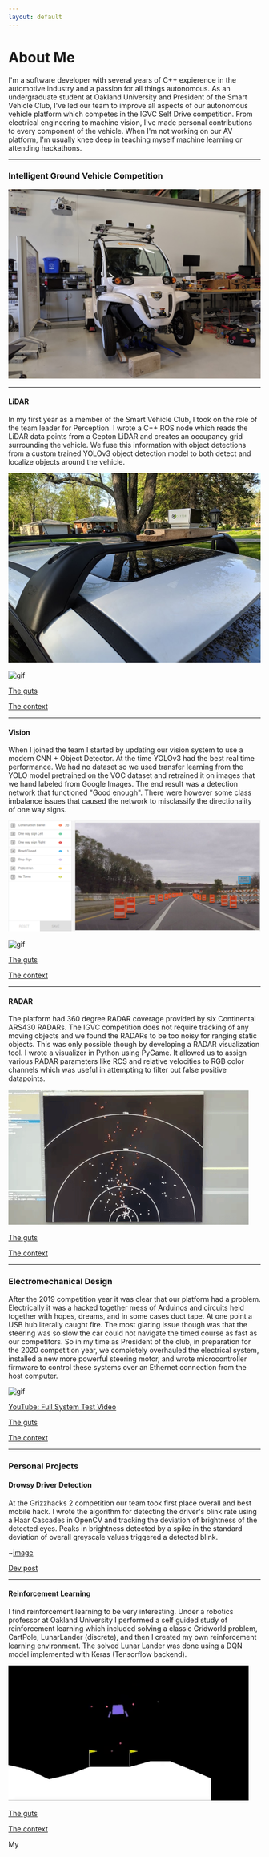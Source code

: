 ```yaml
---
layout: default
---
```


# About Me

I'm a software developer with several years of C++ expierence in the automotive industry and a passion for all things autonomous. As an undergraduate student at Oakland University and President of the Smart Vehicle Club, I've led our team to improve all aspects of our autonomous vehicle platform which competes in the IGVC Self Drive competition. From electrical engineering to machine vision, I've made personal contributions to every component of the vehicle. When I'm not working on our AV platform, I'm usually knee deep in teaching myself machine learning or attending hackathons.

---

### Intelligent Ground Vehicle Competition

![image](/assets/images/gem.jpg)

---

#### LiDAR

In my first year as a member of the Smart Vehicle Club, I took on the role of the team leader for Perception. I wrote a C++ ROS node which reads the LiDAR data points from a Cepton LiDAR and creates an occupancy grid surrounding the vehicle. We fuse this information with object detections from a custom trained YOLOv3 object detection model to both detect and localize objects around the vehicle.

![image](/assets/images/lidar_on_roof.jpg)

![gif](/assets/images/lidar_road.gif)

[The guts](https://github.com/oaklandsmartvehicles/ou_self_drive_ros/blob/master/perception/src/PointMap.cpp)

[The context](https://github.com/oaklandsmartvehicles/ou_self_drive_ros/)

---

#### Vision

When I joined the team I started by updating our vision system to use a modern CNN + Object Detector. At the time YOLOv3 had the best real time performance. We had no dataset so we used transfer learning from the YOLO model pretrained on the VOC dataset and retrained it on images that we hand labeled from Google Images. The end result was a detection network that functioned "Good enough". There were however some class imbalance issues that caused the network to misclassify the directionality of one way signs.

![image](/assets/images/labeling.png)

![gif](/assets/images/LiDAR.gif)

[The guts](https://github.com/oaklandsmartvehicles/ou_self_drive_ros/blob/master/yolo/src/YOLO.cpp)

[The context](https://github.com/oaklandsmartvehicles/ou_self_drive_ros/tree/master/yolo)

---

#### RADAR

The platform had 360 degree RADAR coverage provided by six Continental ARS430 RADARs. The IGVC competition does not require tracking of any moving objects and we found the RADARs to be too noisy for ranging static objects. This was only possible though by developing a RADAR visualization tool. I wrote a visualizer in Python using PyGame. It allowed us to assign various RADAR parameters like RCS and relative velocities to RGB color channels which was useful in attempting to filter out false positive datapoints.

![gif](/assets/images/RADAR.gif)

[The guts](https://github.com/oaklandsmartvehicles/ou_self_drive_ros/blob/add-RADAR/radar/visualize/main.py)

[The context](https://github.com/oaklandsmartvehicles/ou_self_drive_ros/tree/add-RADAR/radar/visualize)

---

### Electromechanical Design

After the 2019 competition year it was clear that our platform had a problem. Electrically it was a hacked together mess of Arduinos and circuits held together with hopes, dreams, and in some cases duct tape. At one point a USB hub literally caught fire. The most glaring issue though was that the steering was so slow the car could not navigate the timed course as fast as our competitors. So in my time as President of the club, in preparation for the 2020 competition year, we completely overhauled the electrical system, installed a new more powerful steering motor, and wrote microcontroller firmware to control these systems over an Ethernet connection from the host computer.

![gif](/assets/images/drive_by_wire_test.gif)

[YouTube: Full System Test Video](https://www.youtube.com/watch?v=7-SMA4yzBNs)

[The guts](https://github.com/oaklandsmartvehicles/DriveByWireECU/blob/master/DriveByWireECU/DriveByWireIO.c)

[The context](https://github.com/oaklandsmartvehicles/DriveByWireECU/tree/master/DriveByWireECU)

---

### Personal Projects

#### Drowsy Driver Detection

At the Grizzhacks 2 competition our team took first place overall and best mobile hack. I wrote the algorithm for detecting the driver's blink rate using a Haar Cascades in OpenCV and tracking the deviation of brightness of the detected eyes. Peaks in brightness detected by a spike in the standard deviation of overall greyscale values triggered a detected blink.

~[image](/assets/images/daydream.jpg)

[Dev post](https://devpost.com/software/daydream-detector-aka-anti-sleep-5000)

---

#### Reinforcement Learning

I find reinforcement learning to be very interesting. Under a robotics professor at Oakland University I performed a self guided study of reinforcement learning which included solving a classic Gridworld problem, CartPole, LunarLander (discrete), and then I created my own reinforcement learning environment. The solved Lunar Lander was done using a DQN model implemented with Keras (Tensorflow backend).

![gif](/assets/images/lunar_lander.gif)

[The guts](https://github.com/John-Brooks/ReinforcementLearning/blob/master/LunarLander/tfmodel.py)

[The context](https://github.com/John-Brooks/ReinforcementLearning/tree/master/LunarLander)

My 

